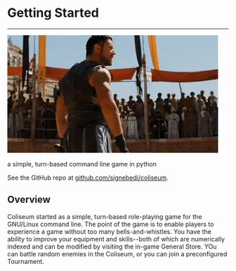 # Getting Started 
---

![gladiator gif](cropped.gif)

a simple, turn-based command line game in python

See the GitHub repo at [github.com/signebedi/coliseum](https://github.com/signebedi/coliseum).


## Overview

Coliseum started as a simple, turn-based role-playing game for the GNU/Linux command line. The point of the game is to enable players to experience a game without too many bells-and-whistles. You have the ability to improve your equipment and skills--both of which are numerically indexed and can be modified by visiting the in-game General Store. YOu can battle random enemies in the Coliseum, or you can join a preconfigured Tournament.